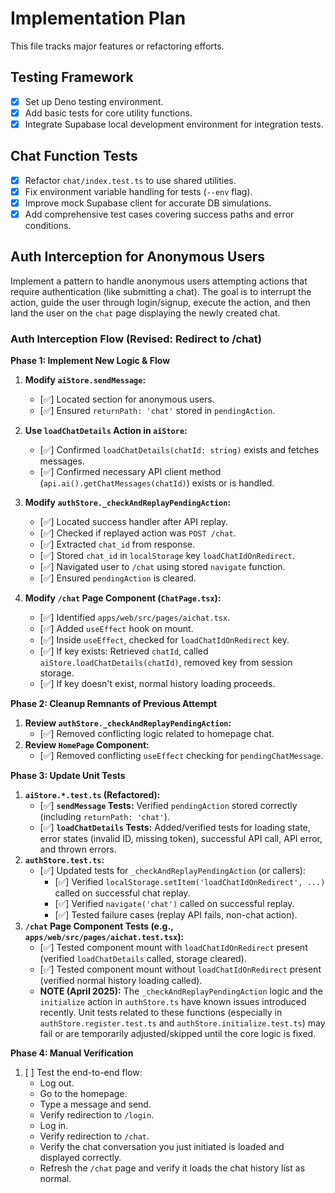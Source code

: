 # Implementation Plan

This file tracks major features or refactoring efforts.

## Testing Framework

- [x] Set up Deno testing environment.
- [x] Add basic tests for core utility functions.
- [x] Integrate Supabase local development environment for integration tests.

## Chat Function Tests

- [x] Refactor `chat/index.test.ts` to use shared utilities.
- [x] Fix environment variable handling for tests (`--env` flag).
- [x] Improve mock Supabase client for accurate DB simulations.
- [x] Add comprehensive test cases covering success paths and error conditions.

## Auth Interception for Anonymous Users 

Implement a pattern to handle anonymous users attempting actions that require authentication (like submitting a chat). The goal is to interrupt the action, guide the user through login/signup, execute the action, and then land the user on the `chat` page displaying the newly created chat.

### Auth Interception Flow (Revised: Redirect to /chat)

**Phase 1: Implement New Logic & Flow**

1.  **Modify `aiStore.sendMessage`:**
    *   [✅] Located section for anonymous users.
    *   [✅] Ensured `returnPath: 'chat'` stored in `pendingAction`.

2.  **Use `loadChatDetails` Action in `aiStore`:**
    *   [✅] Confirmed `loadChatDetails(chatId: string)` exists and fetches messages.
    *   [✅] Confirmed necessary API client method (`api.ai().getChatMessages(chatId)`) exists or is handled.

3.  **Modify `authStore._checkAndReplayPendingAction`:**
    *   [✅] Located success handler after API replay.
    *   [✅] Checked if replayed action was `POST /chat`.
    *   [✅] Extracted `chat_id` from response.
    *   [✅] Stored `chat_id` in `localStorage` key `loadChatIdOnRedirect`.
    *   [✅] Navigated user to `/chat` using stored `navigate` function.
    *   [✅] Ensured `pendingAction` is cleared.

4.  **Modify `/chat` Page Component (`ChatPage.tsx`):**
    *   [✅] Identified `apps/web/src/pages/aichat.tsx`.
    *   [✅] Added `useEffect` hook on mount.
    *   [✅] Inside `useEffect`, checked for `loadChatIdOnRedirect` key.
    *   [✅] If key exists: Retrieved `chatId`, called `aiStore.loadChatDetails(chatId)`, removed key from session storage.
    *   [✅] If key doesn't exist, normal history loading proceeds.

**Phase 2: Cleanup Remnants of Previous Attempt**

1.  **Review `authStore._checkAndReplayPendingAction`:**
    *   [✅] Removed conflicting logic related to homepage chat.
2.  **Review `HomePage` Component:**
    *   [✅] Removed conflicting `useEffect` checking for `pendingChatMessage`.

**Phase 3: Update Unit Tests**

1.  **`aiStore.*.test.ts` (Refactored):**
    *   [✅] **`sendMessage` Tests:** Verified `pendingAction` stored correctly (including `returnPath: 'chat'`).
    *   [✅] **`loadChatDetails` Tests:** Added/verified tests for loading state, error states (invalid ID, missing token), successful API call, API error, and thrown errors.
2.  **`authStore.test.ts`:**
    *   [✅] Updated tests for `_checkAndReplayPendingAction` (or callers):
        *   [✅] Verified `localStorage.setItem('loadChatIdOnRedirect', ...)` called on successful chat replay.
        *   [✅] Verified `navigate('chat')` called on successful replay.
        *   [✅] Tested failure cases (replay API fails, non-chat action).
3.  **`/chat` Page Component Tests (e.g., `apps/web/src/pages/aichat.test.tsx`):**
    *   [✅] Tested component mount with `loadChatIdOnRedirect` present (verified `loadChatDetails` called, storage cleared).
    *   [✅] Tested component mount without `loadChatIdOnRedirect` present (verified normal history loading called).
    *   **NOTE (April 2025):** The `_checkAndReplayPendingAction` logic and the `initialize` action in `authStore.ts` have known issues introduced recently. Unit tests related to these functions (especially in `authStore.register.test.ts` and `authStore.initialize.test.ts`) may fail or are temporarily adjusted/skipped until the core logic is fixed.

**Phase 4: Manual Verification**

1.  [ ] Test the end-to-end flow:
    *   Log out.
    *   Go to the homepage.
    *   Type a message and send.
    *   Verify redirection to `/login`.
    *   Log in.
    *   Verify redirection to `/chat`.
    *   Verify the chat conversation you just initiated is loaded and displayed correctly.
    *   Refresh the `/chat` page and verify it loads the chat history list as normal.
